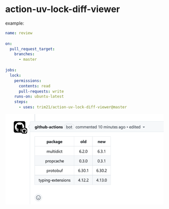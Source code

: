 # action-uv-lock-diff-viewer

example:

```yaml
name: review

on:
  pull_request_target:
    branches:
      - master

jobs:
  lock:
    permissions:
      contents: read
      pull-requests: write
    runs-on: ubuntu-latest
    steps:
      - uses: trim21/action-uv-lock-diff-viewer@master
```

![alt text](./docs/image.png)
